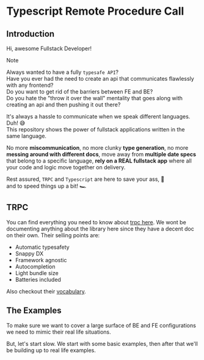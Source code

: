 # Typescript Remote Procedure Call

## Introduction

Hi, awesome Fullstack Developer!

> [!NOTE]
> Always wanted to have a fully `typesafe API`? <br>
> Have you ever had the need to create an api that communicates flawlessly with any frontend?<br>
> Do you want to get rid of the barriers between FE and BE?<br>
> Do you hate the "throw it over the wall" mentality that goes along with creating an api and then pushing it out there?

It's always a hassle to communicate when we speak different languages. Duh! 😅 <br>
This repository shows the power of fullstack applications written in the same language.

No more **miscommunication**, no more clunky **type generation**, no more **messing around with different docs**, move away from **multiple date specs** that belong to a specific language, **rely on a REAL fullstack app** where all your code and logic move together on delivery.

Rest assured, `TRPC` and `Typescript` are here to save your ass, 🎉 <br>and to speed things up a bit! 🏎️

## TRPC

You can find everything you need to know about [trpc here](https://trpc.io/). We wont be documenting anything about the library here since they have a decent doc on their own. Their selling points are:

- Automatic typesafety
- Snappy DX
- Framework agnostic
- Autocompletion
- Light bundle size
- Batteries included

Also checkout their [vocabulary](https://trpc.io/docs/concepts#vocabulary).

## The Examples

To make sure we want to cover a large surface of BE and FE configurations we need to mimic their real life situations.

But, let's start slow. We start with some basic examples, then after that we'll be building up to real life examples.
